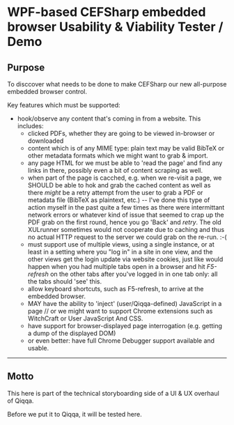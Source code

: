 ﻿# WPF-based CEFSharp embedded browser Usability & Viability Tester / Demo

## Purpose

To disccover what needs to be done to make CEFSharp our new all-purpose embedded browser control.

Key features which must be supported:

- hook/observe any content that's coming in from a website. This includes:
  + clicked PDFs, whether they are going to be viewed in-browser or downloaded
  + content which is of any MIME type: plain text may be valid BibTeX or other metadata formats which we might want to grab & import.
  + any page HTML for we must be able to 'read the page' and find any links in there, possibly even a bit of content scraping as well.
  + when part of the page is cacched, e.g. when we re-visit a page, we SHOULD be able to hok and grab the cached content as well as there *might* be a retry attempt from the user to grab a PDF or metadata file (BibTeX as plaintext, etc.) -- I've done this type of action myself in the past quite a few times as there were intermittant network errors or whatever kind of issue that seemed to crap up the PDF grab on the first round, hence you go 'Back' and *retry*. The old XULrunner sometimes would not cooperate due to caching and thus no actual HTTP request to the server we could grab on the re-run. :-(
  + must support use of multiple views, using a single instance, or at least in a setting where you "log in" in a site in one view, and the other views get the login update via website cookies, just like would happen when you had multiple tabs open in a browser and hit *F5-refresh* on the other tabs after you've logged in in one tab only: all the tabs should 'see' this.
  + allow keyboard shortcuts, such as F5-refresh, to arrive at the embedded browser.
  + MAY have the ability to 'inject' (user/Qiqqa-defined) JavaScript in a page // or we might want to support Chrome extensions such as WitchCraft or User JavaScript And CSS.
  + have support for browser-displayed page interrogation (e.g. getting a dump of the displayed DOM)
  + or even better: have full Chrome Debugger support available and usable.



---

## Motto

This here is part of the technical storyboarding side of a UI & UX overhaul of Qiqqa.

Before we put it to Qiqqa, it will be tested here.
